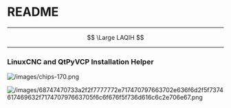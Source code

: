 # README

---

$$
\Large LAQIH
$$

---

### LinuxCNC and QtPyVCP Installation Helper

![/images/chips-170.png](chips-170.png)

![/images/68747470733a2f2f7777772e717470797663702e636f6d2f5f7374617469632f717470797663705f6c6f676f5f736d616c6c2e706e67.png](68747470733a2f2f7777772e717470797663702e636f6d2f5f7374617469632f717470797663705f6c6f676f5f736d616c6c2e706e67.png)